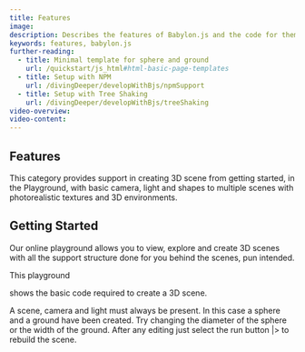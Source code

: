 ```yaml
---
title: Features
image: 
description: Describes the features of Babylon.js and the code for them
keywords: features, babylon.js
further-reading:
  - title: Minimal template for sphere and ground
    url: /quickstart/js_html#html-basic-page-templates
  - title: Setup with NPM
    url: /divingDeeper/developWithBjs/npmSupport
  - title: Setup with Tree Shaking
    url: /divingDeeper/developWithBjs/treeShaking
video-overview:
video-content:
---
```


## Features
This category provides support in creating 3D scene from getting started, in the Playground, with basic camera, light and shapes to multiple scenes with photorealistic textures and 3D environments.

## Getting Started
Our online playground allows you to view, explore and create 3D scenes with all the support structure done for you behind the scenes, pun intended.

This playground 

shows the basic code required to create a 3D scene.

A scene, camera and light must always be present. In this case a sphere and a ground have been created. Try changing the diameter of the sphere or the width of the ground. After any editing just select the run button |\> to rebuild the scene.